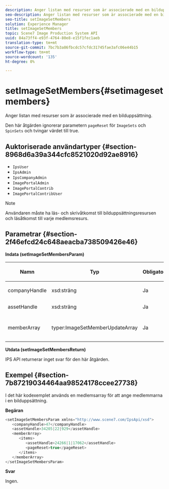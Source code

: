 ```yaml
---
description: Anger listan med resurser som är associerade med en bilduppsättning.
seo-description: Anger listan med resurser som är associerade med en bilduppsättning.
seo-title: setImageSetMembers
solution: Experience Manager
title: setImageSetMembers
topic: Scene7 Image Production System API
uuid: 84a73ff4-e93f-4764-80e8-e15f1fec1aeb
translation-type: tm+mt
source-git-commit: 7bc7b3a86fbcdc57cfdc31745fae3afc06e44b15
workflow-type: tm+mt
source-wordcount: '135'
ht-degree: 0%

---
```



# setImageSetMembers{#setimagesetmembers}

Anger listan med resurser som är associerade med en bilduppsättning.

Den här åtgärden ignorerar parametern `pageReset` för `ImageSets` och `SpinSets` och tvingar värdet till true.

## Auktoriserade användartyper {#section-8968d6a39a344cfc8521020d92ae8916}

* `IpsUser`
* `IpsAdmin`
* `IpsCompanyAdmin`
* `ImagePortalAdmin`
* `ImagePortalContrib`
* `ImagePortalContribUser`

>[!NOTE]
>
>Användaren måste ha läs- och skrivåtkomst till bilduppsättningsresursen och läsåtkomst till varje medlemsresurs.

## Parametrar {#section-2f46efcd24c648aeacba738509426e46}

**Indata (setImageSetMembersParam)**

<table id="table_0CBBB65BCEFD4125A4069A080DFC873A"> 
 <thead> 
  <tr> 
   <th colname="col1" class="entry"> <p>Namn </p> </th> 
   <th colname="col2" class="entry"> <p>Typ </p> </th> 
   <th colname="col3" class="entry"> <p>Obligatoriskt </p> </th> 
   <th colname="col4" class="entry"> <p>Beskrivning </p> </th> 
  </tr> 
 </thead>
 <tbody> 
  <tr> 
   <td colname="col1"> <p><span class="codeph"> <span class="varname"> companyHandle</span> </span> </p> </td> 
   <td colname="col2"> <p><span class="codeph"> xsd:sträng</span> </p> </td> 
   <td colname="col3"> <p>Ja </p> </td> 
   <td colname="col4"> <p>Företagshandtag. </p> </td> 
  </tr> 
  <tr> 
   <td colname="col1"> <span class="codeph"> <span class="varname"> assetHandle</span> </span> </td> 
   <td colname="col2"> <span class="codeph"> xsd:sträng</span> </td> 
   <td colname="col3"> Ja </td> 
   <td colname="col4"> Handtag för bilduppsättning. </td> 
  </tr> 
  <tr> 
   <td colname="col1"> <span class="codeph"> <span class="varname"> memberArray</span> </span> </td> 
   <td colname="col2"> <span class="codeph"> typer:ImageSetMemberUpdateArray</span> </td> 
   <td colname="col3"> Ja </td> 
   <td colname="col4"> En array med resursmedlemmar som tillhör bilduppsättningen. </td> 
  </tr> 
 </tbody> 
</table>

**Utdata (setImageSetMembersReturn)**

IPS API returnerar inget svar för den här åtgärden.

## Exempel {#section-7b87219034464aa98524178ccee27738}

I det här kodexemplet används en medlemsarray för att ange medlemmarna i en bilduppsättning.

**Begäran**

```java
<setImageSetMembersParam xmlns="http://www.scene7.com/IpsApi/xsd">
   <companyHandle>47</companyHandle>
   <assetHandle>34205|22|929</assetHandle>
   <memberArray>
      <items>
         <assetHandle>24266|1|17062</assetHandle>
         <pageReset>true</pageReset>
      </items>
   </memberArray>
</setImageSetMembersParam>
```

**Svar**

Ingen.
